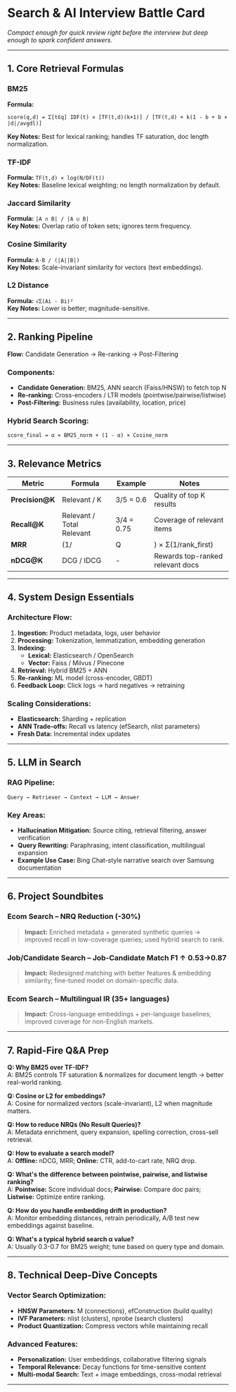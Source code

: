 # Search & AI Interview Battle Card

*Compact enough for quick review right before the interview but deep enough to spark confident answers.*

---

## 1. Core Retrieval Formulas

### BM25
**Formula:** 
```
score(q,d) = Σ[t∈q] IDF(t) × [TF(t,d)(k+1)] / [TF(t,d) + k(1 - b + b × |d|/avgdl)]
```
**Key Notes:** Best for lexical ranking; handles TF saturation, doc length normalization.

### TF-IDF
**Formula:** `TF(t,d) × log(N/DF(t))`  
**Key Notes:** Baseline lexical weighting; no length normalization by default.

### Jaccard Similarity
**Formula:** `|A ∩ B| / |A ∪ B|`  
**Key Notes:** Overlap ratio of token sets; ignores term frequency.

### Cosine Similarity
**Formula:** `A·B / (|A||B|)`  
**Key Notes:** Scale-invariant similarity for vectors (text embeddings).

### L2 Distance
**Formula:** `√Σ(Ai - Bi)²`  
**Key Notes:** Lower is better; magnitude-sensitive.

---

## 2. Ranking Pipeline

**Flow:** Candidate Generation → Re-ranking → Post-Filtering

### Components:
- **Candidate Generation:** BM25, ANN search (Faiss/HNSW) to fetch top N
- **Re-ranking:** Cross-encoders / LTR models (pointwise/pairwise/listwise)
- **Post-Filtering:** Business rules (availability, location, price)

### Hybrid Search Scoring:
```
score_final = α × BM25_norm + (1 - α) × Cosine_norm
```

---

## 3. Relevance Metrics

| Metric | Formula | Example | Notes |
|--------|---------|---------|-------|
| **Precision@K** | Relevant / K | 3/5 = 0.6 | Quality of top K results |
| **Recall@K** | Relevant / Total Relevant | 3/4 = 0.75 | Coverage of relevant items |
| **MRR** | (1/|Q|) × Σ(1/rank_first) | First relevant at rank 2 → 0.5 | Mean Reciprocal Rank |
| **nDCG@K** | DCG / IDCG | - | Rewards top-ranked relevant docs |

---

## 4. System Design Essentials

### Architecture Flow:
1. **Ingestion:** Product metadata, logs, user behavior
2. **Processing:** Tokenization, lemmatization, embedding generation
3. **Indexing:**
   - **Lexical:** Elasticsearch / OpenSearch
   - **Vector:** Faiss / Milvus / Pinecone
4. **Retrieval:** Hybrid BM25 + ANN
5. **Re-ranking:** ML model (cross-encoder, GBDT)
6. **Feedback Loop:** Click logs → hard negatives → retraining

### Scaling Considerations:
- **Elasticsearch:** Sharding + replication
- **ANN Trade-offs:** Recall vs latency (efSearch, nlist parameters)
- **Fresh Data:** Incremental index updates

---

## 5. LLM in Search

### RAG Pipeline:
```
Query → Retriever → Context → LLM → Answer
```

### Key Areas:
- **Hallucination Mitigation:** Source citing, retrieval filtering, answer verification
- **Query Rewriting:** Paraphrasing, intent classification, multilingual expansion
- **Example Use Case:** Bing Chat-style narrative search over Samsung documentation

---

## 6. Project Soundbites

### Ecom Search – NRQ Reduction (-30%)
> **Impact:** Enriched metadata + generated synthetic queries → improved recall in low-coverage queries; used hybrid search to rank.

### Job/Candidate Search – Job-Candidate Match F1 ↑ 0.53→0.87
> **Impact:** Redesigned matching with better features & embedding similarity; fine-tuned model on domain-specific data.

### Ecom Search – Multilingual IR (35+ languages)
> **Impact:** Cross-language embeddings + per-language baselines; improved coverage for non-English markets.

---

## 7. Rapid-Fire Q&A Prep

**Q: Why BM25 over TF-IDF?**  
A: BM25 controls TF saturation & normalizes for document length → better real-world ranking.

**Q: Cosine or L2 for embeddings?**  
A: Cosine for normalized vectors (scale-invariant), L2 when magnitude matters.

**Q: How to reduce NRQs (No Result Queries)?**  
A: Metadata enrichment, query expansion, spelling correction, cross-sell retrieval.

**Q: How to evaluate a search model?**  
A: **Offline:** nDCG, MRR; **Online:** CTR, add-to-cart rate, NRQ drop.

**Q: What's the difference between pointwise, pairwise, and listwise ranking?**  
A: **Pointwise:** Score individual docs; **Pairwise:** Compare doc pairs; **Listwise:** Optimize entire ranking.

**Q: How do you handle embedding drift in production?**  
A: Monitor embedding distances, retrain periodically, A/B test new embeddings against baseline.

**Q: What's a typical hybrid search α value?**  
A: Usually 0.3-0.7 for BM25 weight; tune based on query type and domain.

---

## 8. Technical Deep-Dive Concepts

### Vector Search Optimization:
- **HNSW Parameters:** M (connections), efConstruction (build quality)
- **IVF Parameters:** nlist (clusters), nprobe (search clusters)
- **Product Quantization:** Compress vectors while maintaining recall

### Advanced Features:
- **Personalization:** User embeddings, collaborative filtering signals
- **Temporal Relevance:** Decay functions for time-sensitive content
- **Multi-modal Search:** Text + image embeddings, cross-modal retrieval

---
